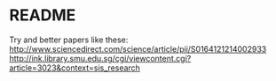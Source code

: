 # README #

Try and better papers like these:
http://www.sciencedirect.com/science/article/pii/S0164121214002933
http://ink.library.smu.edu.sg/cgi/viewcontent.cgi?article=3023&context=sis_research